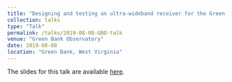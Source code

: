 ```yaml
---
title: "Designing and testing an ultra-wideband receiver for the Green Bank Telescope"
collection: talks
type: "Talk"
permalink: /talks/2019-08-08-GBO-talk
venue: "Green Bank Observatory"
date: 2019-08-08
location: "Green Bank, West Virginia"
---
```


The slides for this talk are available [here](https://abulatek.github.io/files/abulatek_UWB_presentation_REU_2019_final.pdf).